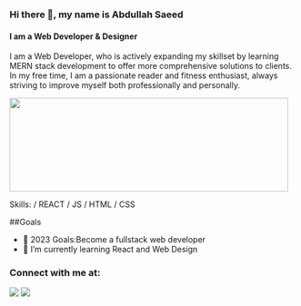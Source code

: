 ### Hi there 👋, my name is Abdullah Saeed
#### I am a Web Developer & Designer
I am a Web Developer, who is  actively expanding my skillset by learning MERN stack development to offer more comprehensive solutions to clients. In my free time, I am a passionate reader and fitness enthusiast, always striving to improve myself both professionally and personally.

<p>
  <img align="center" width="490" height="165" src="https://github-readme-stats.vercel.app/api?username=AbdullahSaeed1211&show_icons=true&hide_border=false&line_height=20&title_color=f69673&icon_color=1b93c9&show_owner=true"/>
</p>

Skills: / REACT / JS / HTML / CSS

##Goals
- 🥅 2023 Goals:Become a fullstack web developer
- 🔭 I’m currently learning React and Web Design

### Connect with me at:
<p>
<a href="https://linkedin.com/in/abdullah-saeed1211"><img src="https://img.shields.io/badge/linkedin-0077B5.svg?style=for-the badge&logo=linkedin&logoColor=white"/></a>
<a href="https://twitter.com/Abdullah_1724"><img src="https://img.shields.io/badge/twitter-1DA1F2.svg?style=for-the-badge&logo=twitter&logoColor=white"/></a>
</p>




[linkedin]: www.linkedin.com/in/abdullah-saeed1211

